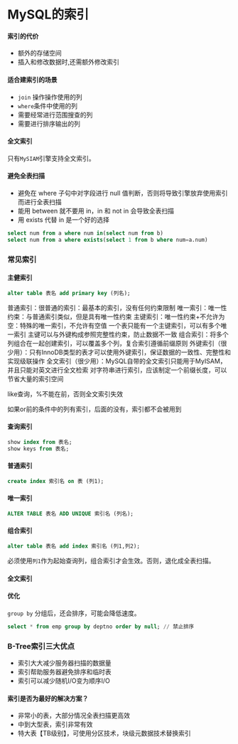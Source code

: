 # MySQL的索引

#### 索引的代价

- 额外的存储空间
- 插入和修改数据时,还需额外修改索引

#### 适合建索引的场景

- `join` 操作操作使用的列
- `where`条件中使用的列
- 需要经常进行范围搜查的列 
- 需要进行排序输出的列

#### 全文索引

只有`MySIAM`引擎支持全文索引。

#### 避免全表扫描

- 避免在 where 子句中对字段进行 null 值判断，否则将导致引擎放弃使用索引而进行全表扫描
- 能用 between 就不要用 in，in 和 not in 会导致全表扫描
- 用 exists 代替 in 是一个好的选择

```sql
select num from a where num in(select num from b)
select num from a where exists(select 1 from b where num=a.num)
```

### 常见索引

#### 主健索引

```sql
alter table 表名 add primary key (列名);
```

普通索引：很普通的索引：最基本的索引，没有任何约束限制
唯一索引：唯一性约束：与普通索引类似，但是具有唯一性约束
主键索引：唯一性约束+不允许为空：特殊的唯一索引，不允许有空值
一个表只能有一个主键索引，可以有多个唯一索引
主键可以与外键构成参照完整性约束，防止数据不一致
组合索引：将多个列组合在一起创建索引，可以覆盖多个列，复合索引遵循前缀原则
外键索引（很少用）：只有InnoDB类型的表才可以使用外键索引，保证数据的一致性、完整性和实现级联操作
全文索引（很少用）：MySQL自带的全文索引只能用于MyISAM，并且只能对英文进行全文检索
对字符串进行索引，应该制定一个前缀长度，可以节省大量的索引空间

like查询，%不能在前，否则全文索引失效

如果or前的条件中的列有索引，后面的没有，索引都不会被用到


#### 查询索引

```sql
show index from 表名;
show keys from 表名;
```

#### 普通索引

```sql
create index 索引名 on 表 (列1);
```

#### 唯一索引

```sql
ALTER TABLE 表名 ADD UNIQUE 索引名 (列名);
```

#### 组合索引

```sql
alter table 表名 add index 索引名 (列1,列2); 
```

必须使用`列1`作为起始查询列，组合索引才会生效。否则，退化成全表扫描。

#### 全文索引


#### 优化

`group by` 分组后，还会排序，可能会降低速度。

```sql
select * from emp group by deptno order by null; // 禁止排序
```

### B-Tree索引三大优点

- 索引大大减少服务器扫描的数据量
- 索引帮助服务器避免排序和临时表
- 索引可以减少随机I/O变为顺序I/O

#### 索引是否为最好的解决方案？

- 非常小的表，大部分情况全表扫描更高效
- 中到大型表，索引非常有效
- 特大表【TB级别】，可使用分区技术，块级元数据技术替换索引
